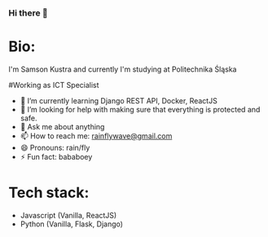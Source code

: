 ### Hi there 👋

# Bio:
I'm Samson Kustra and currently I'm studying at Politechnika Śląska

#Working as ICT Specialist

- 🌱 I’m currently learning Django REST API, Docker, ReactJS
- 🤔 I’m looking for help with making sure that everything is protected and safe.
- 💬 Ask me about anything
- 📫 How to reach me: rainflywave@gmail.com
- 😄 Pronouns: rain/fly
- ⚡ Fun fact: bababoey


# Tech stack:
- Javascript (Vanilla, ReactJS)
- Python (Vanilla, Flask, Django)


